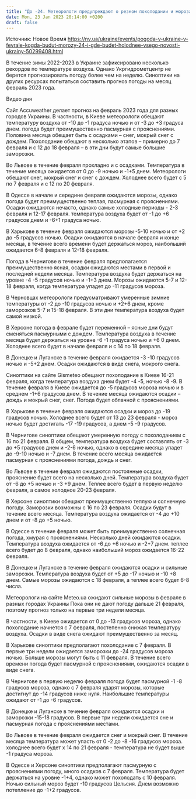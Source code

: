 ```yaml
---
title: "До -24. Метеорологи предупреждают о резком похолодании и морозах в феврале в Украине"
date: Mon, 23 Jan 2023 20:14:00 +0200
draft: false
---
```

Источник: Новое Время https://nv.ua/ukraine/events/pogoda-v-ukraine-v-fevrale-kogda-budut-morozy-24-i-gde-budet-holodnee-vsego-novosti-ukrainy-50299408.html


В течение зимы 2022-2023 в Украине зафиксировано несколько рекордов по температуре воздуха. Однако Укргидрометцентр не берется прогнозировать погоду более чем на неделю. Синоптики на других ресурсах попытаться составить прогноз погоды на месяц февраль 2023 года.

  Видео дня   

Сайт Accuweather делает прогноз на февраль 2023 года для разных городов Украины. В частности, в Киеве метеорологи обещают температуру воздуха от -10 до -1 градуса ночью и от -3 до +3 градуса днем. погода будет преимущественно пасмурная с прояснениями. Половина месяца обещает быть с осадками – снег, мокрый снег с дождем. Похолодание обещают в несколько этапов – примерно до 7 февраля и с 12 до 18 февраля – в эти дни будут самые большие заморозки.

Во Львове в течение февраля прохладно и с осадками. Температура в течение месяца ожидается от 0 до -9 ночью и -1+5 днем. Метеорологи обещают снег, мокрый снег и снег с дождем. Холоднее всего будет с 5 по 7 февраля и с 12 по 20 февраля.

В Одессе в начале и середине февраля ожидаются морозы, однако погода будет преимущественно теплая, пасмурная с прояснениями. Осадки ожидаются нечасто, однако самые холодные периоды - 2-3 февраля и 12-17 февраля. температура воздуха будет от -1 до +6 градусов днем и -6+1 градуса ночью.

В Харькове в течение февраля ожидаются морозы -5-10 ночью и от +2 до -5 градусов ночью. Осадки ожидаются в начале февраля и конце месяца, в течение всего времени будет держаться мороз, наибольший ожидается 6-8 февраля и 12-18 февраля.

Погода в Чернигове в течение февраля предполагается преимущественно ясная, осадки ожидаются местами в первой и последней недели месяца. Температура воздуха будет держаться на уровне -4 -5 градусов ночью и -1+3 днем. Морозы ожидаются 5-7 и 12-18 февраля, когда температура упадет до -11 градусов мороза.

В Черновцах метеорологи предусматривают умеренные зимние температуры от -2 до -10 градусов ночью и +2+6 днем, кроме заморозков 5-7 и 15-18 февраля. В эти дни температура воздуха будет самой низкой.

В Херсоне погода в феврале будет переменной – ясные дни будут сменяться пасмурными с дождем. Температура воздуха в течение месяца будет держаться на уровне -6 -1 градуса ночью и +6 0 днем. Холоднее всего будет в начале февраля и с 14 по 18 февраля.

В Донецке и Луганске в течение февраля ожидается -3 -10 градусов ночью и -5+2 днем. Осадки ожидаются в виде снега, мокрого снега.

Синоптики на сайте Gismeteo обещают похолодание в Киеве 16-21 февраля, когда температура воздуха днем будет -4 -5, ночью -8 -9. В течение февраля в Киеве ожидается до -5 градусов мороза ночью и в среднем -1+6 градусов днем. В течение месяца ожидаются осадки – дождь и мокрый снег, снег. Погода будет облачной с прояснениями.

В Харькове в течение февраля ожидаются осадки и мороз до -19 градусов ночью. Холоднее всего будет от 13 до 23 февраля - мороз ночью будет достигать -17 -19 градусов, а днем -5 -9 градусов.

В Чернигове синоптики обещают умеренную погоду с похолоданием с 16 по 21 февраля. В общем, температура воздуха будет составлять от -3 до +5 градусов днем и -2-6 ночью, однако в середине месяца упадет до -9-10 ночью и -7 днем. В течение всего месяца ожидается пасмурная с прояснениями погода, дождь и снег.

Во Львове в течение февраля ожидаются постоянные осадки, прояснение будет всего на несколько дней. Температура воздуха будет от -6 до +5 ночью и -3 +9 днем. Теплее всего будет в первую неделю февраля, а самое холодное 20-23 февраля.

В Херсоне синоптики обещают преимущественно теплую и солнечную погоду. Заморозки возможны с 16 по 23 февраля. Осадки будут в течение всего месяца. Температура воздуха ожидается от -4 до +10 днем и от -8 до +5 ночью.

В Одессе в течение февраля может быть преимущественно солнечная погода, хмурая с прояснениями. Несколько дней ожидаются осадки. Температура воздуха ожидается от -6 до +6 ночью и -2+7 днем. теплее всего будет до 8 февраля, однако наибольший мороз ожидается 16-22 февраля.

В Донецке и Луганске в течение февраля ожидаются осадки и сильные заморозки. Температура воздуха будет от +5 до -17 ночью и -10 +8 днем. Самые морозы ожидаются с 18 февраля, а теплее всего будет 6-8 числа.

Метеорологи на сайте Meteo.ua ожидают сильные морозы в феврале в разных городах Украины Пока они не дают погоду дальше 21 февраля, поэтому прогноз только на первые три недели месяца.

В частности, в Киеве ожидается от 0 до -13 градусов мороза, однако похолодание начнется с 7 февраля, постепенно снижая температуру воздуха. Осадки в виде снега ожидают преимущественно за месяц.

В Харькове синоптики предполагают похолодание с 7 февраля. В первые три недели ожидается заморозки до -24 градусов мороза ночью. Больше морозы могут быть с 11 февраля. В течение всего времени погода будет пасмурной с прояснениями, ожидаются осадки в виде снега.

В Чернигове в первую неделю февраля погода будет пасмурной -1 -8 градусов мороза, однако с 7 февраля ударят морозы, которые достигнут до -14 градусов ниже нуля. Наибольшие температуры ожидают от -1 до -6 градусов.

В Донецке и Луганске в течение февраля ожидаются осадки и заморозки -15-18 градусов. В первые три недели ожидается сне и пасмурная погода с прояснениями местами.

Во Львове в течение февраля ожидается снег и мокрый снег. В течение месяца температура может упасть от 0 -2 до -8 -16 градусов мороза. холоднее всего будет х 14 по 21 февраля - температура не будет выше -1 градуса мороза.

В Одессе и Херсоне синоптики предполагают пасмурную с прояснениями погоду, много осадков с 7 февраля. Температура будет держаться на уровне -1+4, однако может похолодать с 10 февраля. Ночью сильный мороз будет -10 градусов Цельсия. Днем возможно потепление до -1+2 градусов.
